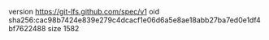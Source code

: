 version https://git-lfs.github.com/spec/v1
oid sha256:cac98b7424e839e279c4dcacf1e06d6a5e8ae18abb27ba7ed0e1df4bf7622488
size 1582
